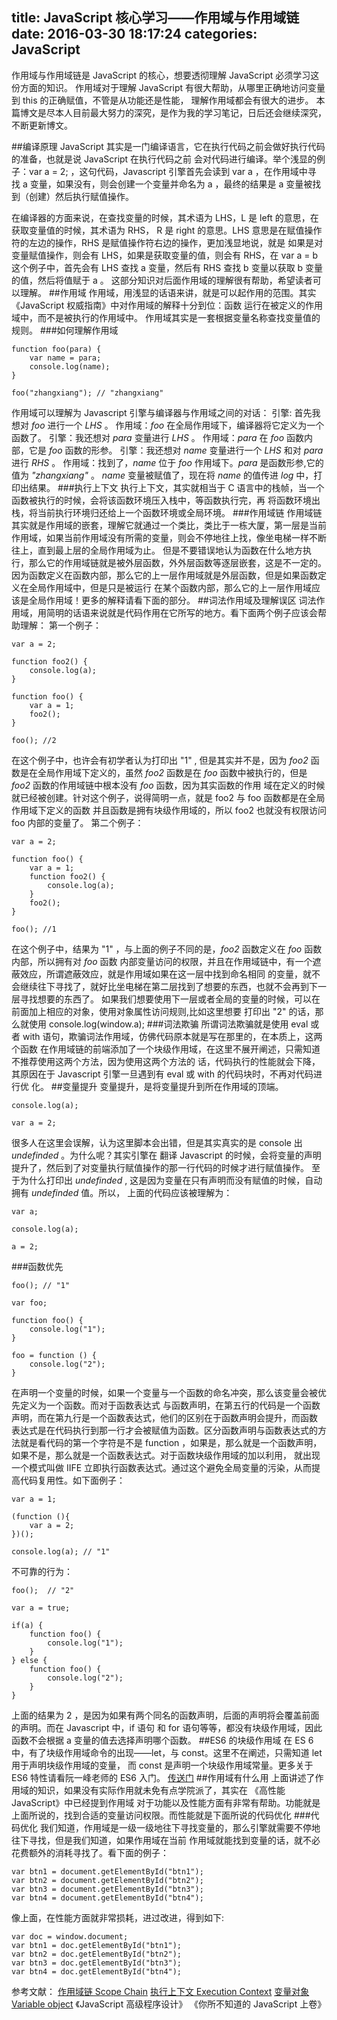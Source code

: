 ﻿title:  JavaScript 核心学习——作用域与作用域链
date: 2016-03-30 18:17:24
categories: JavaScript
---
作用域与作用域链是 JavaScript 的核心，想要透彻理解 JavaScript 必须学习这份方面的知识。
作用域对于理解 JavaScript 有很大帮助，从哪里正确地访问变量到 this 的正确赋值，不管是从功能还是性能，
理解作用域都会有很大的进步。
本篇博文是尽本人目前最大努力的深究，是作为我的学习笔记，日后还会继续深究，不断更新博文。
<!--more-->
##编译原理
JavaScript 其实是一门编译语言，它在执行代码之前会做好执行代码的准备，也就是说 JavaScript 在执行代码之前
会对代码进行编译。举个浅显的例子：var a = 2; ，这句代码，Javascript 引擎首先会读到 var a ，在作用域中寻
找 a 变量，如果没有，则会创建一个变量并命名为 a ，最终的结果是 a 变量被找到（创建）然后执行赋值操作。

在编译器的方面来说，在查找变量的时候，其术语为 LHS，L 是 left 的意思，在获取变量值的时候，其术语为 RHS，
R 是 right 的意思。LHS 意思是在赋值操作符的左边的操作，RHS 是赋值操作符右边的操作，更加浅显地说，就是
如果是对变量赋值操作，则会有 LHS，如果是获取变量的值，则会有 RHS，在 var a = b 这个例子中，首先会有 LHS
查找 a 变量，然后有 RHS 查找 b 变量以获取 b 变量的值，然后将值赋于 a 。
这部分知识对后面作用域的理解很有帮助，希望读者可以理解。
##作用域
作用域，用浅显的话语来讲，就是可以起作用的范围。其实《JavaScript 权威指南》中对作用域的解释十分到位：函数
运行在被定义的作用域中，而不是被执行的作用域中。
作用域其实是一套根据变量名称查找变量值的规则。
###如何理解作用域
```
function foo(para) {
    var name = para;
    console.log(name);
}

foo("zhangxiang"); // "zhangxiang"
```
作用域可以理解为 Javascript 引擎与编译器与作用域之间的对话：
引擎: 首先我想对 *foo* 进行一个 *LHS* 。
作用域：*foo* 在全局作用域下，编译器将它定义为一个函数了。
引擎：我还想对 *para* 变量进行 *LHS* 。
作用域：*para* 在 *foo* 函数内部，它是 *foo* 函数的形参。
引擎：我还想对 *name* 变量进行一个 *LHS* 和对 *para* 进行 *RHS* 。
作用域：找到了，*name* 位于 *foo* 作用域下。*para* 是函数形参,它的值为 *"zhangxiang"* 。
*name* 变量被赋值了，现在将 *name* 的值传进 *log* 中，打印出结果。
###执行上下文
执行上下文，其实就相当于 C 语言中的栈帧，当一个函数被执行的时候，会将该函数环境压入栈中，等函数执行完，再
将函数环境出栈，将当前执行环境归还给上一个函数环境或全局环境。
###作用域链
作用域链其实就是作用域的嵌套，理解它就通过一个类比，类比于一栋大厦，第一层是当前作用域，如果当前作用域没有所需的变量，则会不停地往上找，像坐电梯一样不断往上，直到最上层的全局作用域为止。
但是不要错误地认为函数在什么地方执行，那么它的作用域链就是被外层函数，外外层函数等逐层嵌套，这是不一定的。
因为函数定义在函数内部，那么它的上一层作用域就是外层函数，但是如果函数定义在全局作用域中，但是只是被运行
在某个函数内部，那么它的上一层作用域应该是全局作用域！更多的解释请看下面的部分。
##词法作用域及理解误区
词法作用域，用简明的话语来说就是代码作用在它所写的地方。看下面两个例子应该会帮助理解：
第一个例子：
```
var a = 2;

function foo2() {
    console.log(a);
}

function foo() {
    var a = 1;
    foo2();
}

foo(); //2
```
在这个例子中，也许会有初学者认为打印出 "1" , 但是其实并不是，因为 *foo2* 函数是在全局作用域下定义的，虽然
*foo2* 函数是在 *foo* 函数中被执行的，但是 *foo2* 函数的作用域链中根本没有 *foo* 函数，因为其实函数的作用
域在定义的时候就已经被创建。针对这个例子，说得简明一点，就是 foo2 与 foo 函数都是在全局作用域下定义的函数
并且函数是拥有块级作用域的，所以 foo2 也就没有权限访问 foo 内部的变量了。
第二个例子：
```
var a = 2;

function foo() {
    var a = 1;
    function foo2() {
        console.log(a);
    }
    foo2();
}

foo(); //1
```
在这个例子中，结果为 "1" ，与上面的例子不同的是，*foo2* 函数定义在 *foo* 函数内部，所以拥有对 *foo* 函数
内部变量访问的权限，并且在作用域链中，有一个遮蔽效应，所谓遮蔽效应，就是作用域如果在这一层中找到命名相同
的变量，就不会继续往下寻找了，就好比坐电梯在第二层找到了想要的东西，也就不会再到下一层寻找想要的东西了。
如果我们想要使用下一层或者全局的变量的时候，可以在前面加上相应的对象，使用对象属性访问规则,比如这里想要
打印出 "2" 的话，那么就使用 console.log(window.a);
###词法欺骗
所谓词法欺骗就是使用 eval 或者 with 语句，欺骗词法作用域，仿佛代码原本就是写在那里的，在本质上，这两个函数
在作用域链的前端添加了一个块级作用域，在这里不展开阐述，只需知道不推荐使用这两个方法，因为使用这两个方法的
话，代码执行的性能就会下降，其原因在于 Javascript 引擎一旦遇到有 eval 或 with 的代码块时，不再对代码进行优
化。
##变量提升
变量提升，是将变量提升到所在作用域的顶端。
```
console.log(a);

var a = 2;
```
很多人在这里会误解，认为这里脚本会出错，但是其实真实的是 console 出 *undefinded* 。为什么呢？其实引擎在
翻译 Javascript 的时候，会将变量的声明提升了，然后到了对变量执行赋值操作的那一行代码的时候才进行赋值操作。
至于为什么打印出 *undefinded* , 这是因为变量在只有声明而没有赋值的时候，自动拥有 *undefinded* 值。所以，
上面的代码应该被理解为：
```
var a;

console.log(a);

a = 2;
```
###函数优先
```
foo(); // "1"

var foo;

function foo() {
    console.log("1");
}

foo = function () {
    console.log("2");
}
```
在声明一个变量的时候，如果一个变量与一个函数的命名冲突，那么该变量会被优先定义为一个函数。而对于函数表达式
与函数声明，在第五行的代码是一个函数声明，而在第九行是一个函数表达式，他们的区别在于函数声明会提升，而函数
表达式是在代码执行到那一行才会被赋值为函数。区分函数声明与函数表达式的方法就是看代码的第一个字符是不是
function ，如果是，那么就是一个函数声明，如果不是，那么就是一个函数表达式。对于函数块级作用域的加以利用，
就出现一个模式叫做 IIFE 立即执行函数表达式。通过这个避免全局变量的污染，从而提高代码复用性。如下面例子：
```
var a = 1;

(function (){
    var a = 2;
})();

console.log(a); // "1"
```
不可靠的行为：
```
foo();  // "2"

var a = true;

if(a) {
    function foo() {
        console.log("1");
    }
} else {
    function foo() {
        console.log("2");
    }
}
```
上面的结果为 2 ，是因为如果有两个同名的函数声明，后面的声明将会覆盖前面的声明。而在 Javascript 中，if 语句
和 for 语句等等，都没有块级作用域，因此函数不会根据 a 变量的值去选择声明哪个函数。
##ES6 的块级作用域
在 ES 6 中，有了块级作用域命令的出现——let，与 const。这里不在阐述，只需知道 let 用于声明块级作用域的变量，
而 const 是声明一个块级作用域常量。更多关于 ES6 特性请看阮一峰老师的 ES6 入门。
[传送门](http://es6.ruanyifeng.com/)
##作用域有什么用
上面讲述了作用域的知识，如果没有实际作用就未免有点学院派了，其实在 《高性能 JavaScript》中已经提到作用域
对于功能以及性能方面有非常有帮助。功能就是上面所说的，找到合适的变量访问权限。而性能就是下面所说的代码优化
###代码优化
我们知道，作用域是一级一级地往下寻找变量的，那么引擎就需要不停地往下寻找，但是我们知道，如果作用域在当前
作用域就能找到变量的话，就不必花费额外的消耗寻找了。看下面的例子：
```
var btn1 = document.getElementById("btn1");
var btn2 = document.getElementById("btn2"); 
var btn3 = document.getElementById("btn3"); 
var btn4 = document.getElementById("btn4"); 
```
像上面，在性能方面就非常损耗，进过改进，得到如下:
```
var doc = window.document;
var btn1 = doc.getElementById("btn1");
var btn2 = doc.getElementById("btn2"); 
var btn3 = doc.getElementById("btn3"); 
var btn4 = doc.getElementById("btn4"); 
```
参考文献：
[作用域链 Scope Chain](https://github.com/goddyZhao/Translation/blob/master/JavaScript/%E4%BD%9C%E7%94%A8%E5%9F%9F%E9%93%BE%EF%BC%88Scope%20Chain%EF%BC%89.md)
[执行上下文 Execution Context](https://github.com/goddyZhao/Translation/blob/master/JavaScript/%E6%89%A7%E8%A1%8C%E4%B8%8A%E4%B8%8B%E6%96%87%EF%BC%88Execution%20Context%EF%BC%89.md)
[变量对象 Variable object](https://github.com/goddyZhao/Translation/blob/master/JavaScript/%E5%8F%98%E9%87%8F%E5%AF%B9%E8%B1%A1%EF%BC%88Variable%20object%EF%BC%89.md)
《JavaScript 高级程序设计》
《你所不知道的 JavaScript 上卷》

